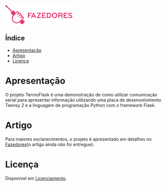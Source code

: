 ![Logo Fazedores](https://github.com/fazedores/termo-flask/blob/master/static/img/fazedores.png)

## Índice
- [Apresentação](#apresentação)
- [Artigo](#artigo)
- [Licença](#licença)

Apresentação
==========
O projeto TermoFlask é uma demonstração de como utilizar comunicação serial para apresentar informação utilizando uma placa de desenvolvimento Teensy 2 e a linguagem de programação Python com o framework Flask.

Artigo
==========
Para maiores esclarecimentos, o projeto é apresentado em detalhes no [Fazedores](http://www.fazedores.com)(o artigo ainda não foi entregue).

Licença
==========
Disponível em [Licenciamento](https://github.com/fazedores/termo-flask/blob/master/LICENSE.md).
